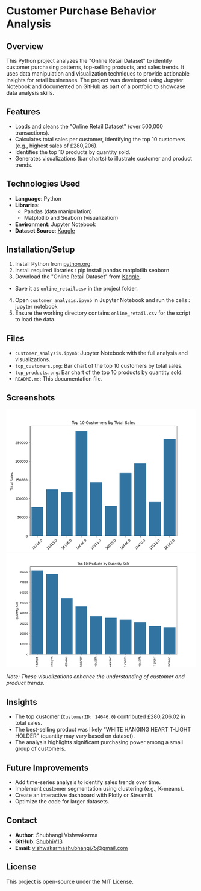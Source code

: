 # Customer Purchase Behavior Analysis

## Overview
This Python project analyzes the "Online Retail Dataset" to identify customer purchasing patterns, top-selling products, and sales trends. It uses data manipulation and visualization techniques to provide actionable insights for retail businesses. The project was developed using Jupyter Notebook and documented on GitHub as part of a portfolio to showcase data analysis skills.

## Features
- Loads and cleans the "Online Retail Dataset" (over 500,000 transactions).
- Calculates total sales per customer, identifying the top 10 customers (e.g., highest sales of £280,206).
- Identifies the top 10 products by quantity sold.
- Generates visualizations (bar charts) to illustrate customer and product trends.

## Technologies Used
- **Language**: Python
- **Libraries**: 
  - Pandas (data manipulation)
  - Matplotlib and Seaborn (visualization)
- **Environment**: Jupyter Notebook
- **Dataset Source**: [Kaggle](https://www.kaggle.com/datasets/vijayuv/onlineretail)

## Installation/Setup
1. Install Python from [python.org](https://www.python.org).
2. Install required libraries : pip install pandas matplotlib seaborn
3. Download the "Online Retail Dataset" from [Kaggle](https://www.kaggle.com/datasets/vijayuv/onlineretail).
- Save it as `online_retail.csv` in the project folder.
4. Open `customer_analysis.ipynb` in Jupyter Notebook and run the cells : jupyter notebook
5. Ensure the working directory contains `online_retail.csv` for the script to load the data.

## Files
- `customer_analysis.ipynb`: Jupyter Notebook with the full analysis and visualizations.
- `top_customers.png`: Bar chart of the top 10 customers by total sales.
- `top_products.png`: Bar chart of the top 10 products by quantity sold.
- `README.md`: This documentation file.

## Screenshots
![Top 10 Customers by Total Sales](top_customers.png)  
![Top 10 Products by Quantity Sold](top_products.png)  

*Note: These visualizations enhance the understanding of customer and product trends.*

## Insights
- The top customer (`CustomerID: 14646.0`) contributed £280,206.02 in total sales.
- The best-selling product was likely "WHITE HANGING HEART T-LIGHT HOLDER" (quantity may vary based on dataset).
- The analysis highlights significant purchasing power among a small group of customers.

## Future Improvements
- Add time-series analysis to identify sales trends over time.
- Implement customer segmentation using clustering (e.g., K-means).
- Create an interactive dashboard with Plotly or Streamlit.
- Optimize the code for larger datasets.

## Contact
- **Author**: Shubhangi Vishwakarma
- **GitHub**: [ShubhiV13](https://github.com/ShubhiV13)
- **Email**: vishwakarmashubhangi75@gmail.com

## License
This project is open-source under the MIT License.
